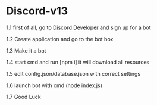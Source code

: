 # Discord-v13

1.1 first of all, go to [Discord Developer](https://discord.com/developers/applications) and sign up for a bot

1.2 Create application and go to the bot box

1.3 Make it a bot

1.4 start cmd and run [npm i]  it will download all resources

1.5 edit config.json/database.json with correct settings 

1.6 launch bot with cmd (node index.js)

1.7 Good Luck
